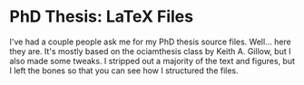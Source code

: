 PhD Thesis: LaTeX Files
=======================

I've had a couple people ask me for my PhD thesis source files. Well... here they are. It's mostly based on the ociamthesis class by Keith A. Gillow, but I also made some tweaks. I stripped out a majority of the text and figures, but I left the bones so that you can see how I structured the files.
